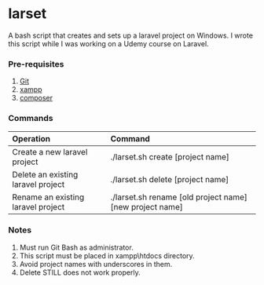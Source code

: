 # larset
A bash script that creates and sets up a laravel project on Windows. I wrote this script while I was working on a Udemy course on Laravel. 

### Pre-requisites
  1. [Git](https://git-scm.com/)
  2. [xampp](https://www.apachefriends.org/index.html)
  3. [composer](https://getcomposer.org/)

### Commands
| Operation                          | Command                                                  |
|:-----------------------------------|:---------------------------------------------------------|
| Create a new laravel project       | ./larset.sh create [project name]                        |
| Delete an existing laravel project | ./larset.sh delete [project name]                        |
| Rename an existing laravel project | ./larset.sh rename [old project name] [new project name] |

### Notes
  1. Must run Git Bash as administrator.
  2. This script must be placed in xampp\htdocs directory.
  3. Avoid project names with underscores in them.
  4. Delete STILL does not work properly. 
